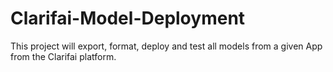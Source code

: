 # Clarifai-Model-Deployment
This project will export, format, deploy and test all models from a given App from the Clarifai platform. 
